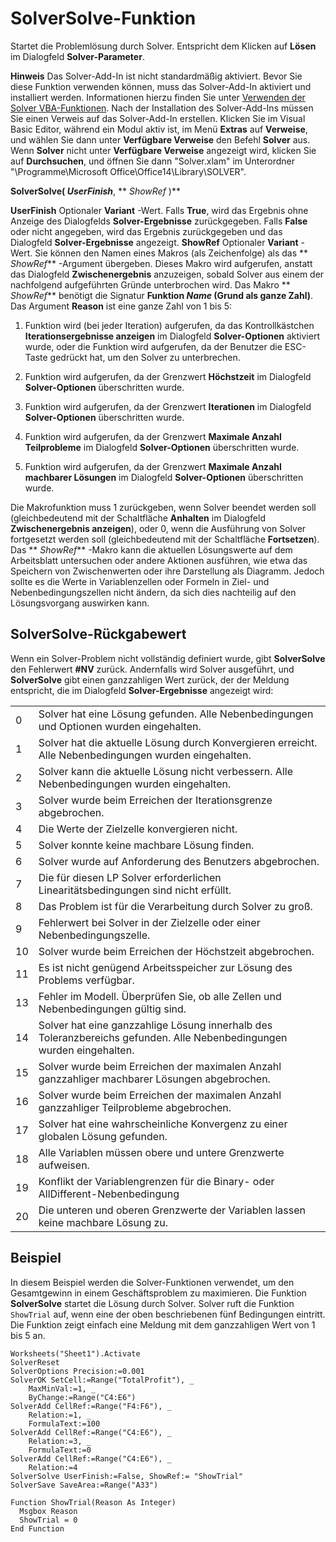 
# SolverSolve-Funktion

Startet die Problemlösung durch Solver. Entspricht dem Klicken auf  **Lösen** im Dialogfeld **Solver-Parameter**.


 **Hinweis**  Das Solver-Add-In ist nicht standardmäßig aktiviert. Bevor Sie diese Funktion verwenden können, muss das Solver-Add-In aktiviert und installiert werden. Informationen hierzu finden Sie unter [Verwenden der Solver VBA-Funktionen](37d0aa49-2e5c-5efe-1c69-b5168af1f231.md). Nach der Installation des Solver-Add-Ins müssen Sie einen Verweis auf das Solver-Add-In erstellen. Klicken Sie im Visual Basic Editor, während ein Modul aktiv ist, im Menü  **Extras** auf **Verweise**, und wählen Sie dann unter  **Verfügbare Verweise** den Befehl **Solver** aus. Wenn **Solver** nicht unter **Verfügbare Verweise** angezeigt wird, klicken Sie auf **Durchsuchen**, und öffnen Sie dann "Solver.xlam" im Unterordner "\Programme\Microsoft Office\Office14\Library\SOLVER".


 **SolverSolve( _UserFinish_**, ** _ShowRef_ )**

 **UserFinish** Optionaler **Variant** -Wert. Falls **True**, wird das Ergebnis ohne Anzeige des Dialogfelds **Solver-Ergebnisse** zurückgegeben. Falls **False** oder nicht angegeben, wird das Ergebnis zurückgegeben und das Dialogfeld **Solver-Ergebnisse** angezeigt.
 **ShowRef** Optionaler **Variant** -Wert. Sie können den Namen eines Makros (als Zeichenfolge) als das ** _ShowRef_** -Argument übergeben. Dieses Makro wird aufgerufen, anstatt das Dialogfeld **Zwischenergebnis** anzuzeigen, sobald Solver aus einem der nachfolgend aufgeführten Gründe unterbrochen wird. Das Makro ** _ShowRef_** benötigt die Signatur **Funktion  _Name_ (Grund als ganze Zahl)**. Das Argument **Reason** ist eine ganze Zahl von 1 bis 5:

1. Funktion wird (bei jeder Iteration) aufgerufen, da das Kontrollkästchen  **Iterationsergebnisse anzeigen** im Dialogfeld **Solver-Optionen** aktiviert wurde, oder die Funktion wird aufgerufen, da der Benutzer die ESC-Taste gedrückt hat, um den Solver zu unterbrechen.
    
2. Funktion wird aufgerufen, da der Grenzwert  **Höchstzeit** im Dialogfeld **Solver-Optionen** überschritten wurde.
    
3. Funktion wird aufgerufen, da der Grenzwert  **Iterationen** im Dialogfeld **Solver-Optionen** überschritten wurde.
    
4. Funktion wird aufgerufen, da der Grenzwert  **Maximale Anzahl Teilprobleme** im Dialogfeld **Solver-Optionen** überschritten wurde.
    
5. Funktion wird aufgerufen, da der Grenzwert  **Maximale Anzahl machbarer Lösungen** im Dialogfeld **Solver-Optionen** überschritten wurde.
    
Die Makrofunktion muss 1 zurückgeben, wenn Solver beendet werden soll (gleichbedeutend mit der Schaltfläche  **Anhalten** im Dialogfeld **Zwischenergebnis anzeigen**), oder 0, wenn die Ausführung von Solver fortgesetzt werden soll (gleichbedeutend mit der Schaltfläche  **Fortsetzen**). Das  ** _ShowRef_** -Makro kann die aktuellen Lösungswerte auf dem Arbeitsblatt untersuchen oder andere Aktionen ausführen, wie etwa das Speichern von Zwischenwerten oder ihre Darstellung als Diagramm. Jedoch sollte es die Werte in Variablenzellen oder Formeln in Ziel- und Nebenbedingungszellen nicht ändern, da sich dies nachteilig auf den Lösungsvorgang auswirken kann.

## SolverSolve-Rückgabewert

Wenn ein Solver-Problem nicht vollständig definiert wurde, gibt  **SolverSolve** den Fehlerwert **#NV** zurück. Andernfalls wird Solver ausgeführt, und **SolverSolve** gibt einen ganzzahligen Wert zurück, der der Meldung entspricht, die im Dialogfeld **Solver-Ergebnisse** angezeigt wird:


|||
|:-----|:-----|
|0|Solver hat eine Lösung gefunden. Alle Nebenbedingungen und Optionen wurden eingehalten.|
|1|Solver hat die aktuelle Lösung durch Konvergieren erreicht. Alle Nebenbedingungen wurden eingehalten.|
|2|Solver kann die aktuelle Lösung nicht verbessern. Alle Nebenbedingungen wurden eingehalten.|
|3|Solver wurde beim Erreichen der Iterationsgrenze abgebrochen.|
|4|Die Werte der Zielzelle konvergieren nicht.|
|5|Solver konnte keine machbare Lösung finden.|
|6|Solver wurde auf Anforderung des Benutzers abgebrochen.|
|7|Die für diesen LP Solver erforderlichen Linearitätsbedingungen sind nicht erfüllt.|
|8|Das Problem ist für die Verarbeitung durch Solver zu groß.|
|9|Fehlerwert bei Solver in der Zielzelle oder einer Nebenbedingungszelle.|
|10|Solver wurde beim Erreichen der Höchstzeit abgebrochen.|
|11|Es ist nicht genügend Arbeitsspeicher zur Lösung des Problems verfügbar.|
|13|Fehler im Modell. Überprüfen Sie, ob alle Zellen und Nebenbedingungen gültig sind.|
|14|Solver hat eine ganzzahlige Lösung innerhalb des Toleranzbereichs gefunden. Alle Nebenbedingungen wurden eingehalten.|
|15|Solver wurde beim Erreichen der maximalen Anzahl ganzzahliger machbarer Lösungen abgebrochen.|
|16|Solver wurde beim Erreichen der maximalen Anzahl ganzzahliger Teilprobleme abgebrochen.|
|17|Solver hat eine wahrscheinliche Konvergenz zu einer globalen Lösung gefunden.|
|18|Alle Variablen müssen obere und untere Grenzwerte aufweisen.|
|19|Konflikt der Variablengrenzen für die Binary- oder AllDifferent-Nebenbedingung|
|20|Die unteren und oberen Grenzwerte der Variablen lassen keine machbare Lösung zu.|

## Beispiel

In diesem Beispiel werden die Solver-Funktionen verwendet, um den Gesamtgewinn in einem Geschäftsproblem zu maximieren. Die Funktion  **SolverSolve** startet die Lösung durch Solver. Solver ruft die Funktion `ShowTrial` auf, wenn eine der oben beschriebenen fünf Bedingungen eintritt. Die Funktion zeigt einfach eine Meldung mit dem ganzzahligen Wert von 1 bis 5 an.


```
Worksheets("Sheet1").Activate 
SolverReset 
SolverOptions Precision:=0.001 
SolverOK SetCell:=Range("TotalProfit"), _ 
    MaxMinVal:=1, _ 
    ByChange:=Range("C4:E6") 
SolverAdd CellRef:=Range("F4:F6"), _ 
    Relation:=1, _ 
    FormulaText:=100 
SolverAdd CellRef:=Range("C4:E6"), _ 
    Relation:=3, _ 
    FormulaText:=0 
SolverAdd CellRef:=Range("C4:E6"), _ 
    Relation:=4 
SolverSolve UserFinish:=False, ShowRef:= "ShowTrial" 
SolverSave SaveArea:=Range("A33") 
 
Function ShowTrial(Reason As Integer) 
  Msgbox Reason 
  ShowTrial = 0 
End Function 

```

